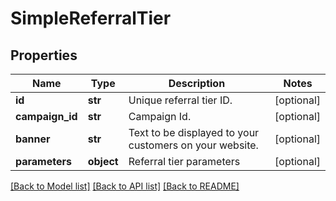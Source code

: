 # SimpleReferralTier


## Properties
Name | Type | Description | Notes
------------ | ------------- | ------------- | -------------
**id** | **str** | Unique referral tier ID. | [optional] 
**campaign_id** | **str** | Campaign Id. | [optional] 
**banner** | **str** | Text to be displayed to your customers on your website. | [optional] 
**parameters** | **object** | Referral tier parameters | [optional] 

[[Back to Model list]](../README.md#documentation-for-models) [[Back to API list]](../README.md#documentation-for-api-endpoints) [[Back to README]](../README.md)


